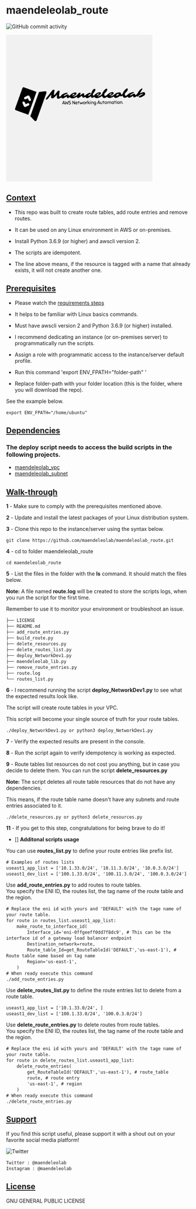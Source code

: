 # maendeleolab_route
![GitHub commit activity](https://img.shields.io/github/last-commit/maendeleolab/maendeleolab_route)

<img src="/images/banner.png" width=400>


## [Context](#Context)

- This repo was built to create route tables, add route entries and remove routes. 

- It can be used on any Linux environment in AWS or on-premises. 

- Install Python 3.6.9 (or higher) and awscli version 2.

- The scripts are idempotent.

- The line above means, if the resource is tagged with a name that already exists, it will not create another one.

## [Prerequisites](#Prerequisites)

- Please watch the [requirements steps](https://www.youtube.com/watch?v=gMM-d1uZ0Ks&t=12s)

- It helps to be familiar with Linux basics commands.

- Must have awscli version 2 and Python 3.6.9 (or higher) installed.

- I recommend dedicating an instance (or on-premises server) to programmatically run the scripts.  

- Assign a role with programmatic access to the instance/server default profile.

- Run this command 'export ENV_FPATH="folder-path" ' 

- Replace folder-path with your folder location (this is the folder, where you will download the repo). 

See the example below.

```
export ENV_FPATH="/home/ubuntu"
```

## [Dependencies](#Dependencies)
### The deploy script needs to access the build scripts in the following projects. 
- [maendeleolab_vpc](https://github.com/maendeleolab/maendeleolab_vpc) 
- [maendeleolab_subnet](https://github.com/maendeleolab/maendeleolab_subnet)

## [Walk-through](#Walk-through)

**1**  - Make sure to comply with the prerequisites mentioned above.

**2**  - Update and install the latest packages of your Linux distribution system.

**3**  - Clone this repo to the instance/server using the syntax below.

```
git clone https://github.com/maendeleolab/maendeleolab_route.git
```

**4**  - cd to folder maendeleolab_route

```
cd maendeleolab_route
```

**5**  - List the files in the folder with the **ls** command. It should match the files below.

**Note:** A file named **route.log** will be created to store the scripts logs, when you run the script for the first time.

Remember to use it to monitor your environment or troubleshoot an issue.

```
├── LICENSE
├── README.md
├── add_route_entries.py
├── build_route.py
├── delete_resources.py
├── delete_routes_list.py
├── deploy_NetworkDev1.py
├── maendeleolab_lib.py
├── remove_route_entries.py
├── route.log
└── routes_list.py
```

**6**  - I recommend running the script **deploy_NetworkDev1.py** to see what the expected results look like.

The script will create route tables in your VPC.

This script will become your single source of truth for your route tables. 

```
./deploy_NetworkDev1.py or python3 deploy_NetworkDev1.py
```

**7**  - Verify the expected results are present in the console. 

**8**  - Run the script again to verify idempotency is working as expected. 

**9**  - Route tables list resources do not cost you anything, but in case you decide to delete them. You can run the script **delete_resources.py**
	
**Note:** The script deletes all route table resources that do not have any dependencies. 
	
This means, if the route table name doesn't have any subnets and route entries associated to it. 

```
./delete_resources.py or python3 delete_resources.py
```

**11** - If you get to this step, congratulations for being brave to do it! 

- [] **Additonal scripts usage**

You can use **routes_list.py** to define your route entries like prefix list.</br>
```
# Examples of routes lists
useast1_app_list = ['10.1.33.0/24', '10.11.3.0/24', '10.0.3.0/24']
useast1_dev_list = ['100.1.33.0/24', '100.11.3.0/24', '100.0.3.0/24']
```

Use **add_route_entries.py** to add routes to route tables.</br>
You specify the ENI ID, the routes list, the tag name of the route table and the region.</br>
```
# Replace the eni id with yours and 'DEFAULT' with the tage name of your route table.
for route in routes_list.useast1_app_list:
    make_route_to_interface_id(
        Interface_id='eni-0ffgeeff0dd7f8dc9', # This can be the interface id of a gateway load balancer endpoint
        Destination_network=route,
        Route_table_Id=get_RouteTableId('DEFAULT','us-east-1'), # Route table name based on tag name
        Region='us-east-1',
    )
# When ready execute this command
./add_route_entries.py
``` 

Use **delete_routes_list.py** to define the route entries list to delete from a route table.
```
useast1_app_list = ['10.1.33.0/24', ]
useast1_dev_list = ['100.1.33.0/24', '100.0.3.0/24']
```

Use **delete_route_entries.py** to delete routes from route tables.</br>
You specify the ENI ID, the routes list, the tag name of the route table and the region.</br>
```
# Replace the eni id with yours and 'DEFAULT' with the tage name of your route table.
for route in delete_routes_list.useast1_app_list:
    delete_route_entries(
        get_RouteTableId('DEFAULT','us-east-1'), # route_table
        route, # route entry
        'us-east-1', # region
    )
# When ready execute this command
./delete_route_entries.py
```

## [Support](#Support)
If you find this script useful, please support it with a shout out on your favorite social media platform!

![Twitter](https://img.shields.io/twitter/follow/maendeleolab?style=social)
```
Twitter : @maendeleolab
Instagram : @maendeleolab
```
## [License](#License)
GNU GENERAL PUBLIC LICENSE

